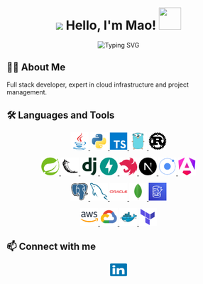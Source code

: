 <h1 align="center">
  <img src="https://media.giphy.com/media/hvRJCLFzcasrR4ia7z/giphy.gif" width="30px"/> 
  Hello, I'm Mao! <img height="50" width="50" alt="" src="https://github.githubassets.com/images/mona-whisper.gif" />
</h1>

<p align="center">
  <img src="https://readme-typing-svg.herokuapp.com?font=Fira+Code&pause=1000&color=2E97F7&center=true&vCenter=true&width=435&lines=Full-Stack+Developer;Cloud+Infrastructure+Expert;Project+Management+Professional" alt="Typing SVG" />
</p>

<h2>👨‍💻 About Me</h2>

Full stack developer, expert in cloud infrastructure and project management.

<h2>🛠️ Languages and Tools</h2>

<p align="center">
  <a href="#">
  <img src="https://github.com/devicons/devicon/blob/master/icons/java/java-original.svg" alt="Java" width="40" height="40"/>
  </a>
    <a href="#">
  <img src="https://github.com/devicons/devicon/blob/master/icons/python/python-original.svg"  alt="Python" width="40" height="40"/>
  </a>
   <a href="#">
  <img src="https://github.com/devicons/devicon/blob/master/icons/typescript/typescript-original.svg"  alt="TypeScript" width="40" height="40"/>
  </a>
      <a href="#">
  <img src="https://github.com/devicons/devicon/blob/master/icons/go/go-original.svg" title="JavaScript" alt="Go" width="40" height="40"/>
  </a>
  <a href="#">
  <img src="https://github.com/devicons/devicon/blob/master/icons/rust/rust-original.svg" title="Rust" alt="Go" width="40" height="40"/>
  </a>
</p>

<p align="center">
  <a href="#">
  <img src="https://github.com/devicons/devicon/blob/master/icons/spring/spring-original.svg" alt="Spring" width="40" height="40"/>
  </a>
    <a href="#">
  <img src="https://github.com/devicons/devicon/blob/master/icons/flask/flask-original.svg"  alt="Flask" width="40" height="40"/>
  </a>
   <a href="#">
  <img src="https://github.com/devicons/devicon/blob/master/icons/django/django-plain.svg"  alt="Django" width="40" height="40"/>
  </a>
      <a href="#">
  <img src="https://github.com/devicons/devicon/blob/master/icons/fastapi/fastapi-original.svg" title="FastAPI" alt="Go" width="40" height="40"/>
  </a>
  <a href="#">
  <img src="https://github.com/devicons/devicon/blob/master/icons/nestjs/nestjs-original.svg" title="NestJS" alt="Go" width="40" height="40"/>
  </a>
  <a href="#">
  <img src="https://github.com/devicons/devicon/blob/master/icons/nextjs/nextjs-original.svg" title="NextJS" alt="Go" width="40" height="40"/>
  </a>
  <a href="#">
  <img src="https://github.com/devicons/devicon/blob/master/icons/ionic/ionic-original.svg" title="Ionic" alt="Go" width="40" height="40"/>
  </a>
  <a href="#">
  <img src="https://github.com/devicons/devicon/blob/master/icons/angular/angular-original.svg" title="Angular" alt="Go" width="40" height="40"/>
  </a>
</p>

<p align="center">
  <a href="#">
  <img src="https://github.com/devicons/devicon/blob/master/icons/postgresql/postgresql-original.svg" alt="Postgresql" width="40" height="40"/>
  </a>
    <a href="#">
  <img src="https://github.com/devicons/devicon/blob/master/icons/mysql/mysql-original.svg"  alt="Mysql" width="40" height="40"/>
  </a>
   <a href="#">
  <img src="https://github.com/devicons/devicon/blob/master/icons/oracle/oracle-original.svg"  alt="Oracle" width="40" height="40"/>
  </a>
      <a href="#">
  <img src="https://github.com/devicons/devicon/blob/master/icons/mongodb/mongodb-original.svg" title="MongoDB" alt="Go" width="40" height="40"/>
  </a>
  <a href="#">
  <img src="https://github.com/devicons/devicon/blob/master/icons/dynamodb/dynamodb-original.svg" title="DynamoDB" alt="Go" width="40" height="40"/>
  </a>
</p>

<p align="center">
  <a href="#">
  <img src="https://github.com/devicons/devicon/blob/master/icons/amazonwebservices/amazonwebservices-original-wordmark.svg" alt="AWS" width="40" height="40"/>
  </a>
    <a href="#">
  <img src="https://github.com/devicons/devicon/blob/master/icons/googlecloud/googlecloud-original.svg"  alt="GCP" width="40" height="40"/>
  </a>
   <a href="#">
  <img src="https://github.com/devicons/devicon/blob/master/icons/docker/docker-original.svg"  alt="Docker" width="40" height="40"/>
  </a>
      <a href="#">
  <img src="https://github.com/devicons/devicon/blob/master/icons/terraform/terraform-original.svg" title="MongoDB" alt="Go" width="40" height="40"/>
  </a>
</p>

<h2>📫 Connect with me</h2>

<p align="center">
  <a href="https://linkedin.com/in/mauriciorianoa" target="blank"><img align="center" src="https://github.com/devicons/devicon/blob/master/icons/linkedin/linkedin-original.svg" alt="your_linkedin" height="30" width="40" /></a>
</p>

